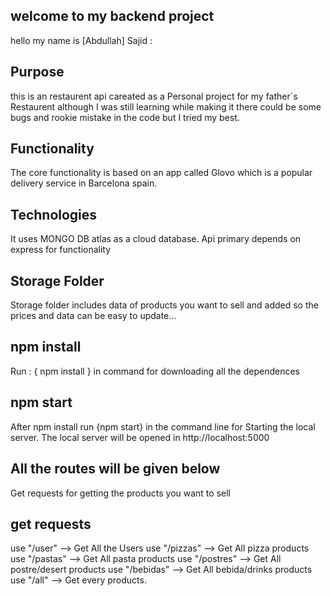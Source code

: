 ## welcome to my backend project

hello my name is [Abdullah] Sajid :

## Purpose

this is an restaurent api careated as a Personal project for my father´s Restaurent although I was still learning while making it there could be some bugs and rookie mistake in the code but I tried my best.

## Functionality

The core functionality is based on an app called Glovo which is a popular delivery service in Barcelona spain.

## Technologies

It uses MONGO DB atlas as a cloud database.
Api primary depends on express for functionality

## Storage Folder

Storage folder includes data of products you want to sell and added so the prices and data can be easy to update...

## npm install

Run : { npm install } in command for downloading all the dependences

## npm start

After npm install run {npm start} in the command line for Starting the local server.
The local server will be opened in http://localhost:5000

## All the routes will be given below

Get requests for getting the products you want to sell

## get requests

use "/user" --> Get All the Users
use "/pizzas" --> Get All pizza products
use "/pastas" --> Get All pasta products
use "/postres" --> Get All postre/desert products
use "/bebidas" --> Get All bebida/drinks products
use "/all" --> Get every products.
